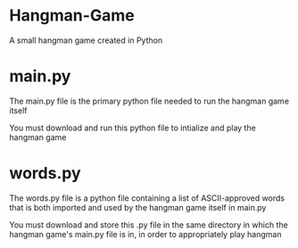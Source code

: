 # Hangman-Game
A small hangman game created in Python

# main.py
The main.py file is the primary python file needed to run the hangman game itself

You must download and run this python file to intialize and play the hangman game

# words.py
The words.py file is a python file containing a list of ASCII-approved words that is both imported and used by the hangman game itself in main.py

You must download and store this .py file in the same directory in which the hangman game's main.py file is in, in order to appropriately play hangman

